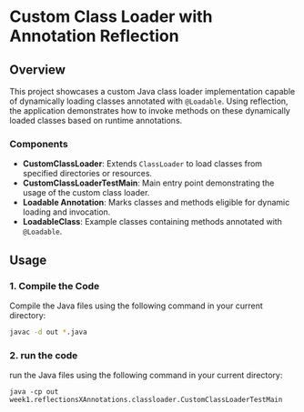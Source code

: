# Custom Class Loader with Annotation Reflection

## Overview

This project showcases a custom Java class loader implementation capable of dynamically loading classes annotated with `@Loadable`. Using reflection, the application demonstrates how to invoke methods on these dynamically loaded classes based on runtime annotations.

### Components

- **CustomClassLoader**: Extends `ClassLoader` to load classes from specified directories or resources.
- **CustomClassLoaderTestMain**: Main entry point demonstrating the usage of the custom class loader.
- **Loadable Annotation**: Marks classes and methods eligible for dynamic loading and invocation.
- **LoadableClass**: Example classes containing methods annotated with `@Loadable`.

## Usage

### 1. Compile the Code

Compile the Java files using the following command in your current directory:

```bash
javac -d out *.java
```

### 2. run the code

run the Java files using the following command in your current directory:

```
java -cp out week1.reflectionsXAnnotations.classloader.CustomClassLoaderTestMain
```
